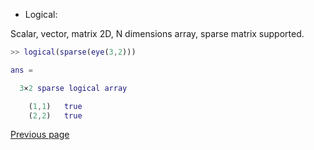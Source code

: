 - Logical:

Scalar, vector, matrix 2D, N dimensions array, sparse matrix supported.

```matlab
>> logical(sparse(eye(3,2)))

ans =

  3×2 sparse logical array

    (1,1)   true
    (2,2)   true

```

[Previous page](../TYPES.md)
